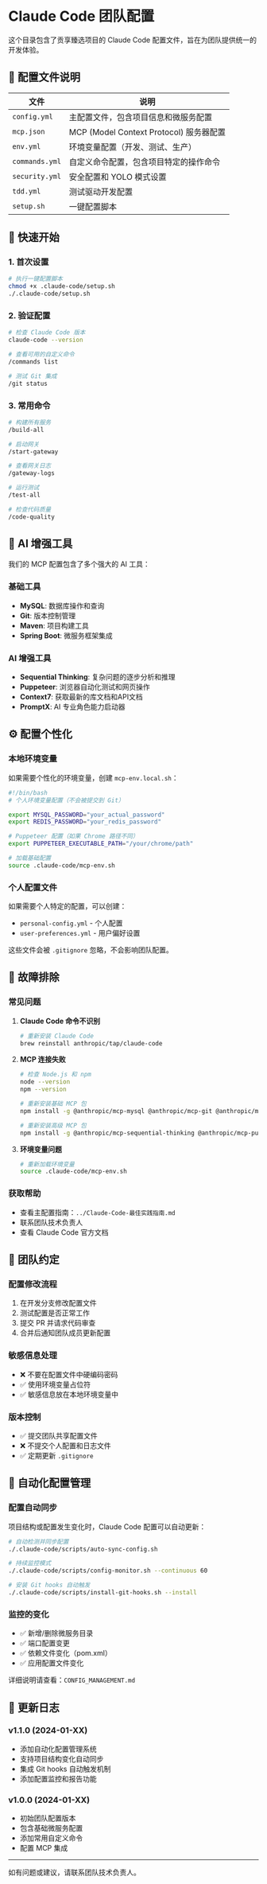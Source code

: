 # Claude Code 团队配置

这个目录包含了贡享臻选项目的 Claude Code 配置文件，旨在为团队提供统一的开发体验。

## 📁 配置文件说明

| 文件 | 说明 |
|------|------|
| `config.yml` | 主配置文件，包含项目信息和微服务配置 |
| `mcp.json` | MCP (Model Context Protocol) 服务器配置 |
| `env.yml` | 环境变量配置（开发、测试、生产） |
| `commands.yml` | 自定义命令配置，包含项目特定的操作命令 |
| `security.yml` | 安全配置和 YOLO 模式设置 |
| `tdd.yml` | 测试驱动开发配置 |
| `setup.sh` | 一键配置脚本 |

## 🚀 快速开始

### 1. 首次设置

```bash
# 执行一键配置脚本
chmod +x .claude-code/setup.sh
./.claude-code/setup.sh
```

### 2. 验证配置

```bash
# 检查 Claude Code 版本
claude-code --version

# 查看可用的自定义命令
/commands list

# 测试 Git 集成
/git status
```

### 3. 常用命令

```bash
# 构建所有服务
/build-all

# 启动网关
/start-gateway

# 查看网关日志
/gateway-logs

# 运行测试
/test-all

# 检查代码质量
/code-quality
```

## 🧠 AI 增强工具

我们的 MCP 配置包含了多个强大的 AI 工具：

### 基础工具
- **MySQL**: 数据库操作和查询
- **Git**: 版本控制管理
- **Maven**: 项目构建工具
- **Spring Boot**: 微服务框架集成

### AI 增强工具
- **Sequential Thinking**: 复杂问题的逐步分析和推理
- **Puppeteer**: 浏览器自动化测试和网页操作
- **Context7**: 获取最新的库文档和API文档
- **PromptX**: AI 专业角色能力启动器

## ⚙️ 配置个性化

### 本地环境变量

如果需要个性化的环境变量，创建 `mcp-env.local.sh`：

```bash
#!/bin/bash
# 个人环境变量配置（不会被提交到 Git）

export MYSQL_PASSWORD="your_actual_password"
export REDIS_PASSWORD="your_redis_password"

# Puppeteer 配置（如果 Chrome 路径不同）
export PUPPETEER_EXECUTABLE_PATH="/your/chrome/path"

# 加载基础配置
source .claude-code/mcp-env.sh
```

### 个人配置文件

如果需要个人特定的配置，可以创建：
- `personal-config.yml` - 个人配置
- `user-preferences.yml` - 用户偏好设置

这些文件会被 `.gitignore` 忽略，不会影响团队配置。

## 🔧 故障排除

### 常见问题

1. **Claude Code 命令不识别**
   ```bash
   # 重新安装 Claude Code
   brew reinstall anthropic/tap/claude-code
   ```

2. **MCP 连接失败**
   ```bash
   # 检查 Node.js 和 npm
   node --version
   npm --version
   
   # 重新安装基础 MCP 包
   npm install -g @anthropic/mcp-mysql @anthropic/mcp-git @anthropic/mcp-filesystem @anthropic/mcp-maven @anthropic/mcp-spring-boot
   
   # 重新安装高级 MCP 包
   npm install -g @anthropic/mcp-sequential-thinking @anthropic/mcp-puppeteer @anthropic/mcp-context7 @anthropic/mcp-promptx
   ```

3. **环境变量问题**
   ```bash
   # 重新加载环境变量
   source .claude-code/mcp-env.sh
   ```

### 获取帮助

- 查看主配置指南：`../Claude-Code-最佳实践指南.md`
- 联系团队技术负责人
- 查看 Claude Code 官方文档

## 📝 团队约定

### 配置修改流程

1. 在开发分支修改配置文件
2. 测试配置是否正常工作
3. 提交 PR 并请求代码审查
4. 合并后通知团队成员更新配置

### 敏感信息处理

- ❌ 不要在配置文件中硬编码密码
- ✅ 使用环境变量占位符
- ✅ 敏感信息放在本地环境变量中

### 版本控制

- ✅ 提交团队共享配置文件
- ❌ 不提交个人配置和日志文件
- ✅ 定期更新 `.gitignore`

## 🤖 自动化配置管理

### 配置自动同步
项目结构或配置发生变化时，Claude Code 配置可以自动更新：

```bash
# 自动检测并同步配置
./.claude-code/scripts/auto-sync-config.sh

# 持续监控模式
./.claude-code/scripts/config-monitor.sh --continuous 60

# 安装 Git hooks 自动触发
./.claude-code/scripts/install-git-hooks.sh --install
```

### 监控的变化
- ✅ 新增/删除微服务目录
- ✅ 端口配置变更
- ✅ 依赖文件变化（pom.xml）
- ✅ 应用配置文件变化

详细说明请查看：`CONFIG_MANAGEMENT.md`

## 🔄 更新日志

### v1.1.0 (2024-01-XX)
- 添加自动化配置管理系统
- 支持项目结构变化自动同步
- 集成 Git hooks 自动触发机制
- 添加配置监控和报告功能

### v1.0.0 (2024-01-XX)
- 初始团队配置版本
- 包含基础微服务配置
- 添加常用自定义命令
- 配置 MCP 集成

---

如有问题或建议，请联系团队技术负责人。
